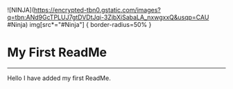 ![NINJA](https://encrypted-tbn0.gstatic.com/images?q=tbn:ANd9GcTPLUJ7gtDVDtJqi-3ZjbXiSabaLA_nxwgxxQ&usqp=CAU #Ninja) 
img[src*="#Ninja"] {
   border-radius=50%
}
# My First ReadMe
---
Hello I have added my first ReadMe.